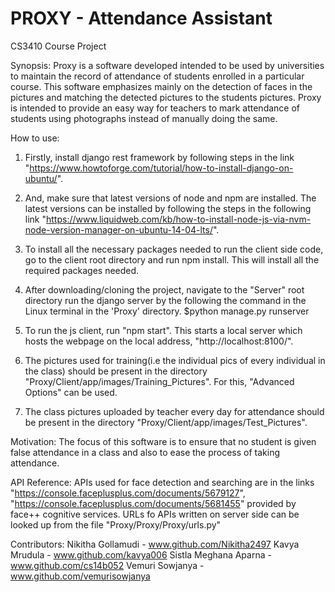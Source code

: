 # PROXY - Attendance Assistant
CS3410 Course Project

Synopsis:
Proxy is a software developed intended to be used by universities to maintain the record of attendance of students enrolled in a particular course. This software emphasizes mainly on the detection of faces in the pictures and matching the detected pictures to the students pictures. Proxy is intended to provide an easy way for teachers
to mark attendance of students using photographs instead of manually doing the same. 


How to use:
1. Firstly, install django rest framework by following steps in the link "https://www.howtoforge.com/tutorial/how-to-install-django-on-ubuntu/".

2. And, make sure that latest versions of node and npm are installed. The latest versions can be installed by following the steps in the following link "https://www.liquidweb.com/kb/how-to-install-node-js-via-nvm-node-version-manager-on-ubuntu-14-04-lts/". 

3. To install all the necessary packages needed to run the client side code, go to the client root directory and run npm install. This will install all the required packages needed.

4. After downloading/cloning the project, navigate to the "Server" root directory run the django server by the following the command in the Linux terminal in the 'Proxy' directory.
		$python manage.py runserver
5. To run the js client, run "npm start". This starts a local server which hosts the webpage on the local address, "http://localhost:8100/".

6. The pictures used for training(i.e the individual pics of every individual in the class) should be present in the directory "Proxy/Client/app/images/Training_Pictures". For this, "Advanced Options" can be used.

7. The class pictures uploaded by teacher every day for attendance should be present in the directory "Proxy/Client/app/images/Test_Pictures".


Motivation:
The focus of this software is to ensure that no student is given false attendance in a class and also to ease the process of taking attendance.


API Reference:
APIs used for face detection and searching are in the links "https://console.faceplusplus.com/documents/5679127", "https://console.faceplusplus.com/documents/5681455" provided by face++ cognitive services.
URLs fo APIs written on server side can be looked up from the file "Proxy/Proxy/Proxy/urls.py"



Contributors:
Nikitha Gollamudi - www.github.com/Nikitha2497
Kavya Mrudula - www.github.com/kavya006
Sistla Meghana Aparna - www.github.com/cs14b052
Vemuri Sowjanya - www.github.com/vemurisowjanya

